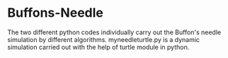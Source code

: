 # Buffons-Needle
The two different python codes individually carry out the Buffon's needle simulation by different algorithms. 
myneedleturtle.py is a dynamic simulation carried out with the help of turtle module in python.
